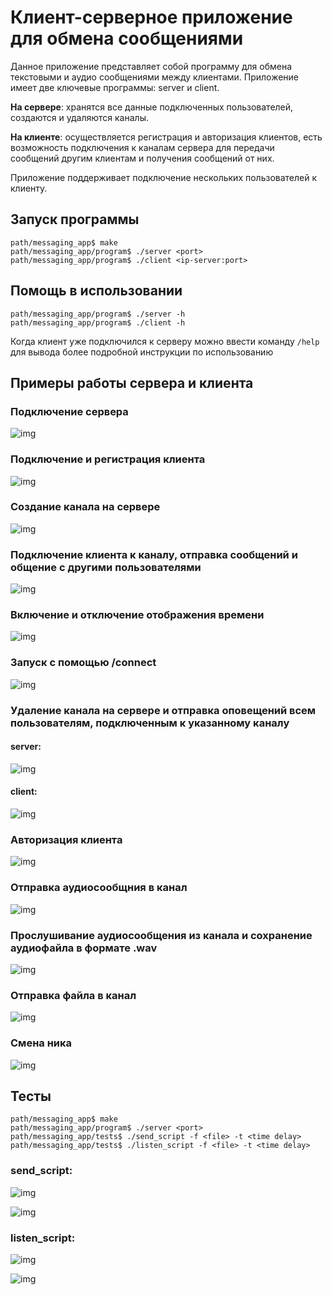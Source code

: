 # Клиент-серверное приложение для обмена сообщениями 

Данное приложение представляет собой программу для обмена текстовыми и аудио сообщениями между клиентами. Приложение имеет две ключевые программы: server и client. 

**На сервере**: хранятся все данные подключенных пользователей, создаются и удаляются каналы.

**На клиенте**: осуществляется регистрация и авторизация клиентов, есть возможность подключения к каналам сервера для передачи сообщений другим клиентам и получения сообщений от них.

Приложение поддерживает подключение нескольких пользователей к клиенту.

## Запуск программы

```
path/messaging_app$ make
path/messaging_app/program$ ./server <port>
path/messaging_app/program$ ./client <ip-server:port>
```

## Помощь в использовании

```
path/messaging_app/program$ ./server -h
path/messaging_app/program$ ./client -h
```

Когда клиент уже подключился к серверу можно ввести команду `/help` для вывода более подробной инструкции по использованию

## Примеры работы сервера и клиента

### Подключение сервера
![img](pictures/1.png)

### Подключение и регистрация клиента
![img](pictures/9.png)

### Создание канала на сервере
![img](pictures/3.png)

### Подключение клиента к каналу, отправка сообщений и общение с другими пользователями
![img](pictures/4.png)

### Включение и отключение отображения времени
![img](pictures/5.png)

### Запуск с помощью /connect
![img](pictures/6.png)

### Удаление канала на сервере и отправка оповещений всем пользователям, подключенным к указанному каналу
#### server: 
![img](pictures/7.png)
#### client: 
![img](pictures/8.png)

### Авторизация клиента
![img](pictures/10.png)

### Отправка аудиосообщния в канал
![img](pictures/11.png)

### Прослушивание аудиосообщения из канала и сохранение аудиофайла в формате .wav
![img](pictures/12.png)

### Отправка файла в канал
![img](pictures/17.png)

### Смена ника
![img](pictures/18.png)

## Тесты

```
path/messaging_app$ make
path/messaging_app/program$ ./server <port>
path/messaging_app/tests$ ./send_script -f <file> -t <time delay>
path/messaging_app/tests$ ./listen_script -f <file> -t <time delay>
```

### send_script:
![img](pictures/13.png)

![img](pictures/14.png)

### listen_script:
![img](pictures/15.png)

![img](pictures/16.png)
